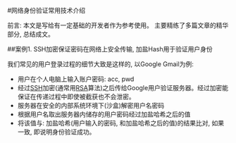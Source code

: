 #网络身份验证常用技术介绍

前言: 本文是写给有一定基础的开发者作为参考使用。 主要精练了多篇文章的精华部分, 总结成文。

##案例1. SSH加密保证密码在网络上安全传输, 加盐Hash用于验证用户身份

我们常见的用户登录过程的细节大致是这样的, 以Google Gmail为例:

- 用户在个人电脑上输入账户密码: acc, pwd
- 经过[SSH](https://en.wikipedia.org/wiki/Secure_Shell)加密(通常用[RSA](https://en.wikipedia.org/wiki/RSA_(cryptosystem))算法)之后传给Google用户验证服务器。经过加密能保证在传递过程中即使被截获也不会泄密。
- 服务器在安全的内部系统环境下(沙盒)解密用户名密码
- 根据用户名取出服务器内储存的用户密码经过加盐哈希之后的值
- 将该值与: 加盐哈希(用户输入的密码, 和加盐哈希之后的值)的结果比对, 如果一致, 即说明身份验证成功。

